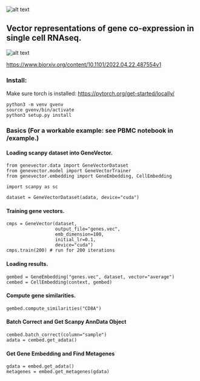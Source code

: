 ![alt text](https://github.com/nceglia/genevector/blob/main/logo.png?raw=true)
## Vector representations of gene co-expression in single cell RNAseq.

![alt text](https://github.com/nceglia/genevector/blob/main/framework.png?raw=true)

https://www.biorxiv.org/content/10.1101/2022.04.22.487554v1

### Install:
Make sure torch is installed: https://pytorch.org/get-started/locally/
```
python3 -m venv gvenv
source gvenv/bin/activate
python3 setup.py install
```

### Basics (For a workable example: see PBMC notebook in /example.)

#### Loading scanpy dataset into GeneVector.
```
from genevector.data import GeneVectorDataset
from genevector.model import GeneVectorTrainer
from genevector.embedding import GeneEmbedding, CellEmbedding

import scanpy as sc

dataset = GeneVectorDataset(adata, device="cuda")
```

#### Training gene vectors.
```
cmps = GeneVector(dataset,
                  output_file="genes.vec",
                  emb_dimension=100,
                  initial_lr=0.1,
                  device="cuda")
cmps.train(200) # run for 200 iterations
```

#### Loading results.
```
gembed = GeneEmbedding("genes.vec", dataset, vector="average")
cembed = CellEmbedding(context, gembed)
```

#### Compute gene similarities.
```
gembed.compute_similarities("CD8A")
```

#### Batch Correct and Get Scanpy AnnData Object
```
cembed.batch_correct(column="sample")
adata = cembed.get_adata()
```

#### Get Gene Embedding and Find Metagenes
```
gdata = embed.get_adata()
metagenes = embed.get_metagenes(gdata)
```






